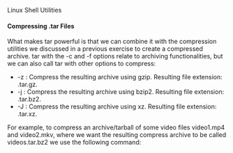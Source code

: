 
Linux Shell Utilities

#### Compressing .tar Files

What makes tar powerful is that we can combine it with the compression utilities we discussed in a previous exercise to create a compressed archive. tar with the -c and -f options relate to archiving functionalities, but we can also call tar with other options to compress:

- -z : Compress the resulting archive using gzip. Resulting file extension: .tar.gz.
- -j : Compress the resulting archive using bzip2. Resulting file extension: .tar.bz2.
- -J : Compress the resulting archive using xz. Resulting file extension: .tar.xz.

For example, to compress an archive/tarball of some video files video1.mp4 and video2.mkv, where we want the resulting compress archive to be called videos.tar.bz2 we use the following command:
